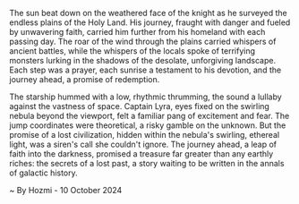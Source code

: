 
The sun beat down on the weathered face of the knight as he surveyed the endless plains of the Holy Land. His journey, fraught with danger and fueled by unwavering faith, carried him further from his homeland with each passing day. The roar of the wind through the plains carried whispers of ancient battles, while the whispers of the locals spoke of terrifying monsters lurking in the shadows of the desolate, unforgiving landscape. Each step was a prayer, each sunrise a testament to his devotion, and the journey ahead, a promise of redemption.

The starship hummed with a low, rhythmic thrumming, the sound a lullaby against the vastness of space. Captain Lyra, eyes fixed on the swirling nebula beyond the viewport, felt a familiar pang of excitement and fear.  The jump coordinates were theoretical, a risky gamble on the unknown.  But the promise of a lost civilization, hidden within the nebula's swirling, ethereal light, was a siren's call she couldn't ignore.  The journey ahead, a leap of faith into the darkness, promised a treasure far greater than any earthly riches: the secrets of a lost past, a story waiting to be written in the annals of galactic history. 

~ By Hozmi - 10 October 2024
